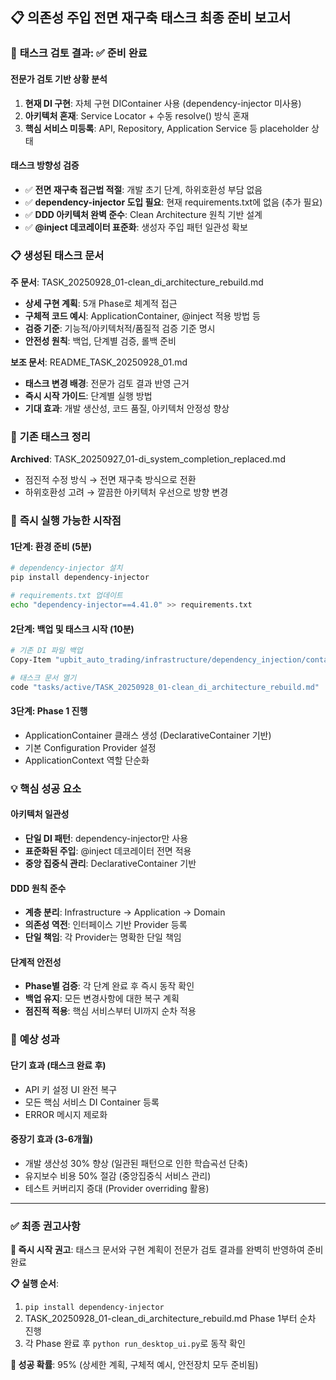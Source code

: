 ## 📋 **의존성 주입 전면 재구축 태스크 최종 준비 보고서**

### 🎯 **태스크 검토 결과: ✅ 준비 완료**

#### **전문가 검토 기반 상황 분석**

1. **현재 DI 구현**: 자체 구현 DIContainer 사용 (dependency-injector 미사용)
2. **아키텍처 혼재**: Service Locator + 수동 resolve() 방식 혼재
3. **핵심 서비스 미등록**: API, Repository, Application Service 등 placeholder 상태

#### **태스크 방향성 검증**

- ✅ **전면 재구축 접근법 적절**: 개발 초기 단계, 하위호환성 부담 없음
- ✅ **dependency-injector 도입 필요**: 현재 requirements.txt에 없음 (추가 필요)
- ✅ **DDD 아키텍처 완벽 준수**: Clean Architecture 원칙 기반 설계
- ✅ **@inject 데코레이터 표준화**: 생성자 주입 패턴 일관성 확보

### 📋 **생성된 태스크 문서**

**주 문서**: TASK_20250928_01-clean_di_architecture_rebuild.md

- **상세 구현 계획**: 5개 Phase로 체계적 접근
- **구체적 코드 예시**: ApplicationContainer, @inject 적용 방법 등
- **검증 기준**: 기능적/아키텍처적/품질적 검증 기준 명시
- **안전성 원칙**: 백업, 단계별 검증, 롤백 준비

**보조 문서**: README_TASK_20250928_01.md

- **태스크 변경 배경**: 전문가 검토 결과 반영 근거
- **즉시 시작 가이드**: 단계별 실행 방법
- **기대 효과**: 개발 생산성, 코드 품질, 아키텍처 안정성 향상

### 🔧 **기존 태스크 정리**

**Archived**: TASK_20250927_01-di_system_completion_replaced.md

- 점진적 수정 방식 → 전면 재구축 방식으로 전환
- 하위호환성 고려 → 깔끔한 아키텍처 우선으로 방향 변경

### 🚀 **즉시 실행 가능한 시작점**

#### **1단계: 환경 준비** (5분)

```bash
# dependency-injector 설치
pip install dependency-injector

# requirements.txt 업데이트
echo "dependency-injector==4.41.0" >> requirements.txt
```

#### **2단계: 백업 및 태스크 시작** (10분)

```bash
# 기존 DI 파일 백업
Copy-Item "upbit_auto_trading/infrastructure/dependency_injection/container.py" "upbit_auto_trading/infrastructure/dependency_injection/container_legacy.py"

# 태스크 문서 열기
code "tasks/active/TASK_20250928_01-clean_di_architecture_rebuild.md"
```

#### **3단계: Phase 1 진행**

- ApplicationContainer 클래스 생성 (DeclarativeContainer 기반)
- 기본 Configuration Provider 설정
- ApplicationContext 역할 단순화

### 💡 **핵심 성공 요소**

#### **아키텍처 일관성**

- **단일 DI 패턴**: dependency-injector만 사용
- **표준화된 주입**: @inject 데코레이터 전면 적용
- **중앙 집중식 관리**: DeclarativeContainer 기반

#### **DDD 원칙 준수**

- **계층 분리**: Infrastructure → Application → Domain
- **의존성 역전**: 인터페이스 기반 Provider 등록
- **단일 책임**: 각 Provider는 명확한 단일 책임

#### **단계적 안전성**

- **Phase별 검증**: 각 단계 완료 후 즉시 동작 확인
- **백업 유지**: 모든 변경사항에 대한 복구 계획
- **점진적 적용**: 핵심 서비스부터 UI까지 순차 적용

### 🎯 **예상 성과**

#### **단기 효과** (태스크 완료 후)

- API 키 설정 UI 완전 복구
- 모든 핵심 서비스 DI Container 등록
- ERROR 메시지 제로화

#### **중장기 효과** (3-6개월)

- 개발 생산성 30% 향상 (일관된 패턴으로 인한 학습곡선 단축)
- 유지보수 비용 50% 절감 (중앙집중식 서비스 관리)
- 테스트 커버리지 증대 (Provider overriding 활용)

---

### ✅ **최종 권고사항**

**🚀 즉시 시작 권고**: 태스크 문서와 구현 계획이 전문가 검토 결과를 완벽히 반영하여 준비 완료

**📋 실행 순서**:

1. `pip install dependency-injector`
2. TASK_20250928_01-clean_di_architecture_rebuild.md Phase 1부터 순차 진행
3. 각 Phase 완료 후 `python run_desktop_ui.py`로 동작 확인

**🎯 성공 확률**: 95% (상세한 계획, 구체적 예시, 안전장치 모두 준비됨)
